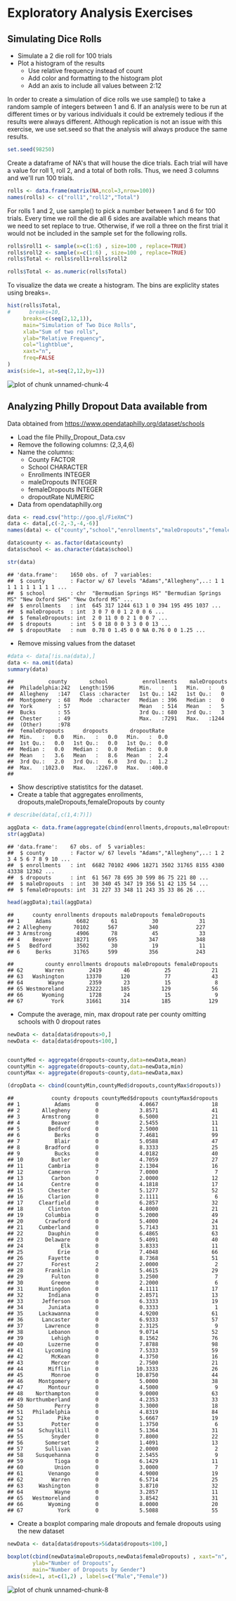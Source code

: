 
# Exploratory Analysis Exercises   

## Simulating Dice Rolls

  * Simulate a 2 die roll for 100 trials
  * Plot a histogram of the results
    + Use relative frequency instead of count
    + Add color and formatting to the histogram plot
    + Add an axis to include all values between 2:12


In order to create a simulation of dice rolls we use sample() to take a random sample of integers between 1 and 6.  If an analysis were to be run at different times or by various individuals it could be extremely tedious if the results were always different.  Although replication is not an issue with this exercise, we use set.seed so that the analysis will always produce the same results.

```r
set.seed(98250)
```

Create a dataframe of NA's that will house the dice trials.  Each trial will have a value for roll 1, roll 2, and a total of both rolls.  Thus, we need 3 columns and we'll run 100 trials. 

```r
rolls <- data.frame(matrix(NA,ncol=3,nrow=100))   
names(rolls) <- c("roll1","roll2","Total")
```

For rolls 1 and 2, use sample() to pick a number between 1 and 6 for 100 trials.  Every time we roll the die all 6 sides are available which means that we need to set replace to true.  Otherwise, if we roll a three on the first trial it would not be included in the sample set for the following rolls.

```r
rolls$roll1 <- sample(x=c(1:6) , size=100 , replace=TRUE)
rolls$roll2 <- sample(x=c(1:6) , size=100 , replace=TRUE)
rolls$Total <- rolls$roll1+rolls$roll2

rolls$Total <- as.numeric(rolls$Total)
```


To visualize the data we create a histogram.  The bins are expliclity states using breaks=.

```r
hist(rolls$Total,
#      breaks=10,
     breaks=c(seq(2,12,1)),
     main="Simulation of Two Dice Rolls",
     xlab="Sum of two rolls",
     ylab="Relative Frequency",
     col="lightblue",
     xaxt="n",
     freq=FALSE
)
axis(side=1, at=seq(2,12,by=1))
```

![plot of chunk unnamed-chunk-4](C_F_Chapter_3_Exercies_files/figure-html/unnamed-chunk-4.png) 




## Analyzing Philly Dropout Data available from 

Data obtained from https://www.opendataphilly.org/dataset/schools

* Load the file Philly_Dropout_Data.csv
* Remove the following columns: (2,3,4,6)
* Name the columns:
    + County FACTOR
    + School CHARACTER
    + Enrollments INTEGER
    + maleDropouts INTEGER
    + femaleDropouts INTEGER
    + dropoutRate NUMERIC
* Data from opendataphilly.org


```r
data <- read.csv("http://goo.gl/FieXmC")
data <- data[,c(-2,-3,-4,-6)]
names(data) <- c("county","school","enrollments","maleDropouts","femaleDropouts","dropouts","dropoutRate")

data$county <- as.factor(data$county)
data$school <- as.character(data$school)

str(data)
```

```
## 'data.frame':	1650 obs. of  7 variables:
##  $ county        : Factor w/ 67 levels "Adams","Allegheny",..: 1 1 1 1 1 1 1 1 1 1 ...
##  $ school        : chr  "Bermudian Springs HS" "Bermudian Springs MS" "New Oxford SHS" "New Oxford MS" ...
##  $ enrollments   : int  645 317 1244 613 1 0 394 195 495 1037 ...
##  $ maleDropouts  : int  3 0 7 0 0 1 2 0 0 6 ...
##  $ femaleDropouts: int  2 0 11 0 0 2 1 0 0 7 ...
##  $ dropouts      : int  5 0 18 0 0 3 3 0 0 13 ...
##  $ dropoutRate   : num  0.78 0 1.45 0 0 NA 0.76 0 0 1.25 ...
```

  * Remove missing values from the dataset


```r
#data <- data[!is.na(data),]
data <- na.omit(data)
summary(data)
```

```
##           county       school           enrollments    maleDropouts 
##  Philadelphia:242   Length:1596        Min.   :   1   Min.   :   0  
##  Allegheny   :147   Class :character   1st Qu.: 142   1st Qu.:   0  
##  Montgomery  : 68   Mode  :character   Median : 396   Median :   0  
##  York        : 57                      Mean   : 514   Mean   :   5  
##  Bucks       : 55                      3rd Qu.: 680   3rd Qu.:   3  
##  Chester     : 49                      Max.   :7291   Max.   :1244  
##  (Other)     :978                                                   
##  femaleDropouts      dropouts       dropoutRate   
##  Min.   :   0.0   Min.   :   0.0   Min.   :  0.0  
##  1st Qu.:   0.0   1st Qu.:   0.0   1st Qu.:  0.0  
##  Median :   0.0   Median :   0.0   Median :  0.0  
##  Mean   :   3.6   Mean   :   8.6   Mean   :  2.4  
##  3rd Qu.:   2.0   3rd Qu.:   6.0   3rd Qu.:  1.2  
##  Max.   :1023.0   Max.   :2267.0   Max.   :400.0  
## 
```

* Show descriptive statistitcs for the dataset.
* Create a table that aggregates enrollments, dropouts,maleDropouts,femaleDropouts by county


```r
# describe(data[,c(1,4:7)])

aggData <- data.frame(aggregate(cbind(enrollments,dropouts,maleDropouts,femaleDropouts)~county,data=data,sum))
str(aggData)
```

```
## 'data.frame':	67 obs. of  5 variables:
##  $ county        : Factor w/ 67 levels "Adams","Allegheny",..: 1 2 3 4 5 6 7 8 9 10 ...
##  $ enrollments   : int  6682 70102 4906 18271 3502 31765 8155 4380 43338 12362 ...
##  $ dropouts      : int  61 567 78 695 30 599 86 75 221 80 ...
##  $ maleDropouts  : int  30 340 45 347 19 356 51 42 135 54 ...
##  $ femaleDropouts: int  31 227 33 348 11 243 35 33 86 26 ...
```

```r
head(aggData);tail(aggData)
```

```
##      county enrollments dropouts maleDropouts femaleDropouts
## 1     Adams        6682       61           30             31
## 2 Allegheny       70102      567          340            227
## 3 Armstrong        4906       78           45             33
## 4    Beaver       18271      695          347            348
## 5   Bedford        3502       30           19             11
## 6     Berks       31765      599          356            243
```

```
##          county enrollments dropouts maleDropouts femaleDropouts
## 62       Warren        2419       46           25             21
## 63   Washington       13370      120           77             43
## 64        Wayne        2359       23           15              8
## 65 Westmoreland       23222      185          129             56
## 66      Wyoming        1728       24           15              9
## 67         York       31661      314          185            129
```

* Compute the average, min, max dropout rate per county omitting schools with 0 dropout rates

```r
newData <- data[data$dropouts>0,]
newData <- data[data$dropouts<100,]


countyMed <- aggregate(dropouts~county,data=newData,mean)
countyMin <- aggregate(dropouts~county,data=newData,min)
countyMax <- aggregate(dropouts~county,data=newData,max)

(dropData <- cbind(countyMin,countyMed$dropouts,countyMax$dropouts))
```

```
##            county dropouts countyMed$dropouts countyMax$dropouts
## 1           Adams        0             4.0667                 18
## 2       Allegheny        0             3.8571                 41
## 3       Armstrong        0             6.5000                 21
## 4          Beaver        0             2.5455                 11
## 5         Bedford        0             2.5000                 11
## 6           Berks        0             7.4681                 99
## 7           Blair        0             5.0588                 47
## 8        Bradford        0             8.3333                 25
## 9           Bucks        0             4.0182                 40
## 10         Butler        0             4.7059                 27
## 11        Cambria        0             2.1304                 16
## 12        Cameron        7             7.0000                  7
## 13         Carbon        0             2.0000                 12
## 14         Centre        0             4.1818                 17
## 15        Chester        0             5.1277                 52
## 16        Clarion        0             2.1111                  6
## 17     Clearfield        0             6.2857                 32
## 18        Clinton        0             4.8000                 21
## 19       Columbia        0             5.2000                 49
## 20       Crawford        0             5.4000                 24
## 21     Cumberland        0             5.7143                 31
## 22        Dauphin        0             6.4865                 63
## 23       Delaware        0             5.4091                 40
## 24            Elk        0             3.8333                 11
## 25           Erie        0             7.4048                 66
## 26        Fayette        0             8.7368                 51
## 27         Forest        2             2.0000                  2
## 28       Franklin        0             5.4615                 29
## 29         Fulton        0             3.2500                  7
## 30         Greene        0             2.2000                  6
## 31     Huntingdon        0             4.1111                 17
## 32        Indiana        0             2.8571                 13
## 33      Jefferson        0             6.3333                 19
## 34        Juniata        0             0.3333                  1
## 35     Lackawanna        0             4.9200                 61
## 36      Lancaster        0             6.9333                 57
## 37       Lawrence        0             2.3125                  9
## 38        Lebanon        0             9.0714                 52
## 39         Lehigh        0             8.1562                 76
## 40        Luzerne        0             7.8788                 98
## 41       Lycoming        0             7.5333                 59
## 42         McKean        0             4.3750                 16
## 43         Mercer        0             2.7500                 21
## 44        Mifflin        0            10.3333                 26
## 45         Monroe        0            10.8750                 44
## 46     Montgomery        0             5.0000                 38
## 47        Montour        0             4.5000                  9
## 48    Northampton        0             9.0000                 63
## 49 Northumberland        0             4.2353                 33
## 50          Perry        0             3.3000                 18
## 51   Philadelphia        0             4.8319                 84
## 52           Pike        0             5.6667                 19
## 53         Potter        0             1.3750                  6
## 54     Schuylkill        0             5.1364                 31
## 55         Snyder        0             7.8000                 22
## 56       Somerset        0             1.4091                 13
## 57       Sullivan        2             2.0000                  2
## 58    Susquehanna        0             2.5455                  9
## 59          Tioga        0             6.1429                 11
## 60          Union        0             3.0000                  7
## 61        Venango        0             4.9000                 19
## 62         Warren        0             6.5714                 25
## 63     Washington        0             3.8710                 32
## 64          Wayne        0             3.2857                 11
## 65   Westmoreland        0             3.8542                 31
## 66        Wyoming        0             8.0000                 20
## 67           York        0             5.5088                 55
```

* Create a boxplot comparing male dropouts and female dropouts using the new dataset

```r
newData <- data[data$dropouts>5&data$dropouts<100,]

boxplot(cbind(newData$maleDropouts,newData$femaleDropouts) , xaxt="n", 
        ylab="Number of Dropouts",
        main="Number of Dropouts by Gender")
axis(side=1, at=c(1,2) , labels=c("Male","Female"))
```

![plot of chunk unnamed-chunk-8](C_F_Chapter_3_Exercies_files/figure-html/unnamed-chunk-8.png) 


